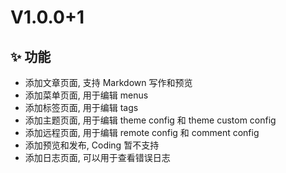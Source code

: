 
# V1.0.0+1

## ✨ 功能

+ 添加文章页面, 支持 Markdown 写作和预览
+ 添加菜单页面, 用于编辑 menus
+ 添加标签页面, 用于编辑 tags
+ 添加主题页面, 用于编辑 theme config 和 theme custom config
+ 添加远程页面, 用于编辑 remote config 和 comment config
+ 添加预览和发布, Coding 暂不支持
+ 添加日志页面, 可以用于查看错误日志

<!--
## 🐛 修复
## 📌 测试
-->